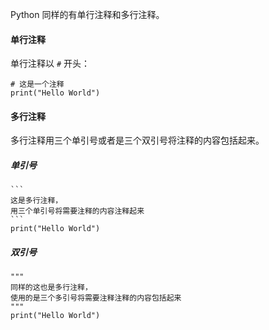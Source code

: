 Python 同样的有单行注释和多行注释。

#### 单行注释

单行注释以 `#` 开头：

```
# 这是一个注释
print("Hello World")
```

#### 多行注释

多行注释用三个单引号或者是三个双引号将注释的内容包括起来。

##### 单引号

```
​```
这是多行注释，
用三个单引号将需要注释的内容注释起来
​```
print("Hello World")
```

##### 双引号

```
"""
同样的这也是多行注释，
使用的是三个多引号将需要注释注释的内容包括起来
"""
print("Hello World")
```

